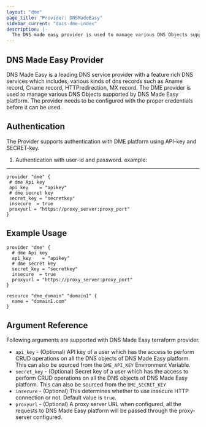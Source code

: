```yaml
---
layout: "dme"
page_title: "Provider: DNSMadeEasy"
sidebar_current: "docs-dme-index"
description: |-
  The DNS made easy provider is used to manage various DNS Objects supported by DNS Made Easy platform. The provider needs to be configured with the proper credentials before it can be used.
---
```

DNS Made Easy Provider
------------
DNS Made Easy is a leading DNS service provider with a feature rich DNS services which includes, various kinds of dns records such as Aname record, Cname record, HTTPredirection, MX record. The DME provider is used to manage various DNS Objects supported by DNS Made Easy platform. The provider needs to be configured with the proper credentials before it can be used.

Authentication
--------------
The Provider supports authentication with DME platform using API-key and SECRET-key.

 1. Authentication with user-id and password.
 example:

----------
 ```hcl
provider "dme" {
  # dme Api key
  api_key    = "apikey"
  # dme secret key
  secret_key = "secretkey"
  insecure  = true
  proxyurl = "https://proxy_server:proxy_port"
}
 ```

Example Usage
------------
```hcl
provider "dme" {
  # dme Api key
  api_key    = "apikey"
  # dme secret key
  secret_key = "secretkey"
  insecure  = true
  proxyurl = "https://proxy_server:proxy_port"
}

resource "dme_domain" "domain1" {
  name = "domain1.com"
}
```

Argument Reference
------------------
Following arguments are supported with DNS Made Easy terraform provider.

 * `api_key` - (Optional) API key of a user which has the access to perform CRUD operations on all the DNS objects of DNS Made Easy platform. This can also be sourced from the `DME_API_KEY` Environment Variable.
 * `secret_key` - (Optional) Secret key of a user which has the access to perform CRUD operations on all the DNS objects of DNS Made Easy platform. This can also be sourced from the `DME_SECRET_KEY`
 * `insecure` - (Optional) This determines whether to use insecure HTTP connection or not. Default value is `true`.
 * `proxyurl` - (Optional) A proxy server URL when configured, all the requests to DNS Made Easy platform will be passed through the proxy-server configured.
